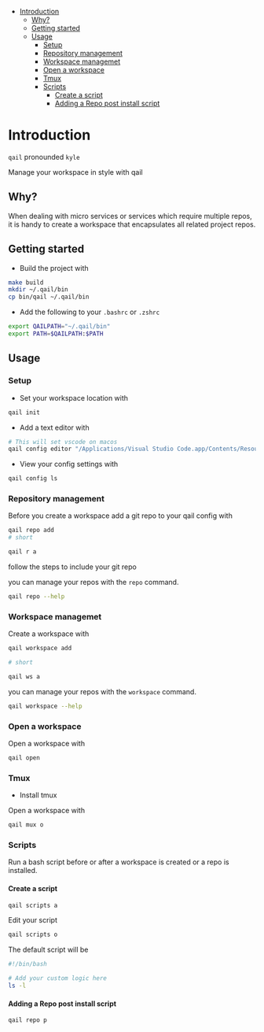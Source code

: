 - [Introduction](#introduction)
  - [Why?](#why)
  - [Getting started](#getting-started)
  - [Usage](#usage)
    - [Setup](#setup)
    - [Repository management](#repository-management)
    - [Workspace managemet](#workspace-managemet)
    - [Open a workspace](#open-a-workspace)
    - [Tmux](#tmux)
    - [Scripts](#scripts)
      - [Create a script](#create-a-script)
      - [Adding a Repo post install script](#adding-a-repo-post-install-script)

# Introduction

`qail` pronounded `kyle`

Manage your workspace in style with qail

## Why?

When dealing with micro services or services which require multiple repos, it is handy to create a workspace that encapsulates all related project repos.

## Getting started

- Build the project with

```sh
make build
mkdir ~/.qail/bin
cp bin/qail ~/.qail/bin
```

- Add the following to your `.bashrc` or `.zshrc`

```sh
export QAILPATH="~/.qail/bin"
export PATH=$QAILPATH:$PATH
```

## Usage

### Setup

- Set your workspace location with

```sh
qail init
```

- Add a text editor with

```sh
# This will set vscode on macos
qail config editor "/Applications/Visual Studio Code.app/Contents/Resources/app/bin/code"
```

- View your config settings with

```sh
qail config ls
```

### Repository management

Before you create a workspace add a git repo to your qail config with

```sh
qail repo add
# short

qail r a
```

follow the steps to include your git repo

you can manage your repos with the `repo` command.

```sh
qail repo --help
```

### Workspace managemet

Create a workspace with

```sh
qail workspace add

# short

qail ws a
```

you can manage your repos with the `workspace` command.

```sh
qail workspace --help
```

### Open a workspace

Open a workspace with

```sh
qail open
```

### Tmux

- Install tmux

Open a workspace with

```sh
qail mux o
```

### Scripts

Run a bash script before or after a workspace is created or a repo is installed.

#### Create a script

```sh
qail scripts a
```

Edit your script

```sh
qail scripts o
```

The default script will be

```sh
#!/bin/bash

# Add your custom logic here
ls -l
```

#### Adding a Repo post install script

```sh
qail repo p
```
